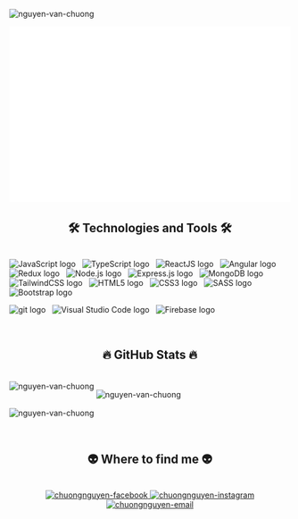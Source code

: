 <p align="left"> <img src="https://komarev.com/ghpvc/?username=nguyen-van-chuong&label=Profile%20views&color=0e75b6&style=flat" alt="nguyen-van-chuong" /> </p>
<a href="#" target="_blank">
  <img src="svg/chuongnguyen.svg" width="1200" alt="chuongnguyen" />
</a>

<h2 align="center">🛠 Technologies and Tools 🛠</h2>
<br>
<!-- https://simpleicons.org/ -->
<span><img src="https://img.shields.io/badge/JavaScript-282C34?logo=javascript&logoColor=F7DF1E" alt="JavaScript logo" title="JavaScript" height="25" /></span>
&nbsp;
<span><img src="https://img.shields.io/badge/TypeScript-282C34?logo=typescript&logoColor=3178C6" alt="TypeScript logo" title="TypeScript" height="25" /></span>
&nbsp;
<span><img src="https://img.shields.io/badge/ReactJS-282C34?logo=react&logoColor=61DAFB" alt="ReactJS logo" title="ReactJS" height="25" /></span>
&nbsp;
<span><img src="https://img.shields.io/badge/angular-%23DD0031.svg?logo=angular&logoColor=white" alt="Angular logo" title="Angular" height="25" /></span>
&nbsp;
<span><img src="https://img.shields.io/badge/Redux-282C34?logo=redux&logoColor=764ABC" alt="Redux logo" title="Redux" height="25" /></span>
&nbsp;
<span><img src="https://img.shields.io/badge/Node.js-282C34?logo=node.js&logoColor=00F200" alt="Node.js logo" title="Node.js" height="25" /></span>
&nbsp;
<span><img src="https://img.shields.io/badge/Express-282C34?logo=express&logoColor=FFFFFF" alt="Express.js logo" title="Express.js" height="25" /></span>
&nbsp;
<span><img src="https://img.shields.io/badge/MongoDB-282C34?logo=mongodb&logoColor=47A248" alt="MongoDB logo" title="MongoDB" height="25" /></span>
&nbsp;
<span><img src="https://img.shields.io/badge/Tailwind%20CSS-282C34?logo=tailwind-css&logoColor=38B2AC" alt="TailwindCSS logo" title="TailwindCSS" height="25" /></span>
&nbsp;
<span><img src="https://img.shields.io/badge/HTML5-282C34?logo=html5&logoColor=E34F26" alt="HTML5 logo" title="HTML5" height="25" /></span>
&nbsp;
<span><img src="https://img.shields.io/badge/CSS3-282C34?logo=css3&logoColor=1572B6" alt="CSS3 logo" title="CSS3" height="25" /></span>
&nbsp;
<span><img src="https://img.shields.io/badge/Sass-282C34?logo=sass&logoColor=CC6699" alt="SASS logo" title="SASS" height="25" /></span>
&nbsp;
<span><img src="https://img.shields.io/badge/Bootstrap-282C34?logo=bootstrap&logoColor=7952B3" alt="Bootstrap logo" title="Bootstrap" height="25" /></span>
&nbsp;

<span><img src="https://img.shields.io/badge/git-282C34?logo=git&logoColor=F05032" alt="git logo" title="git" height="25" /></span>
&nbsp;
<span><img src="https://img.shields.io/badge/VS%20Code-282C34?logo=visual-studio-code&logoColor=007ACC" alt="Visual Studio Code logo" title="Visual Studio Code" height="25" /></span>
&nbsp;
<span><img src="https://img.shields.io/badge/Firebase-282C34?logo=firebase&logoColor=FFCA28" alt="Firebase logo" title="Firebase" height="25" /></span>
&nbsp;

<br>
<h2 align="center">🔥 GitHub Stats 🔥</h2>
<!-- https://github.com/anuraghazra/github-readme-stats -->
<br>
<img align="left"
        src="https://github-readme-stats.vercel.app/api/top-langs?username=nguyen-van-chuong&show_icons=true&locale=en&layout=compact"
        alt="nguyen-van-chuong" /></p>

<p>&nbsp;<img align="center"
        src="https://github-readme-stats.vercel.app/api?username=nguyen-van-chuong&show_icons=true&locale=en"
        alt="nguyen-van-chuong" /></p>

<p><img align="center" src="https://github-readme-streak-stats.herokuapp.com/?user=nguyen-van-chuong&"
        alt="nguyen-van-chuong" /></p>

<br>
<h2 align="center">👽 Where to find me 👽</h2>
<br>
<!-- https://icons8.com -->
<div align="center">

  <a href="https://www.facebook.com/chuong.nguyenvan.7568596/" target="blank">
    <img src="https://img.icons8.com/bubbles/100/000000/facebook-new.png" alt="chuongnguyen-facebook" />
  </a>
  <!-- <a href="https://www.linkedin.com/in/trungquandev" target="blank">
    <img src="https://img.icons8.com/bubbles/100/000000/linkedin.png" alt="trungquandev-linkedin" />
  </a> -->
  <a href="https://www.instagram.com/chuong.exe/" target="blank">
    <img src="https://img.icons8.com/bubbles/100/000000/instagram.png" alt="chuongnguyen-instagram" />
  </a>
  <a href="mailto:chuongnguyendev03@gmail.com" target="top">
    <img src="https://img.icons8.com/bubbles/100/000000/apple-mail.png" alt="chuongnguyen-email" />
  </a>
</div>
<br>

